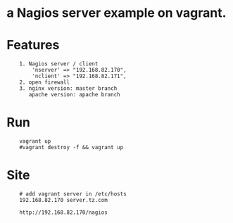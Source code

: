a Nagios server example on vagrant.
==========================================================================

# Features
```
	1. Nagios server / client
	    'nserver' => "192.168.82.170",
	    'nclient' => "192.168.82.171",
	2. open firewall
	3. nginx version: master branch
	   apache version: apache branch
```

# Run
```
	vagrant up
	#vagrant destroy -f && vagrant up
```

# Site
```
	# add vagrant server in /etc/hosts 
	192.168.82.170 server.tz.com
	
 	http://192.168.82.170/nagios
```


